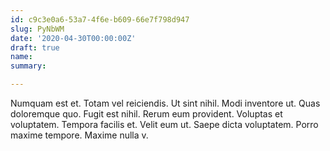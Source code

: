 ```yaml
---
id: c9c3e0a6-53a7-4f6e-b609-66e7f798d947
slug: PyNbWM
date: '2020-04-30T00:00:00Z'
draft: true
name: 
summary: 

---
```


Numquam est et. Totam vel reiciendis. Ut sint nihil. Modi inventore ut. Quas doloremque quo. Fugit est nihil. Rerum eum provident. Voluptas et voluptatem. Tempora facilis et. Velit eum ut. Saepe dicta voluptatem. Porro maxime tempore. Maxime nulla v.
